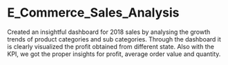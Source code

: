 # E_Commerce_Sales_Analysis

  Created an insightful dashboard for 2018 sales by analysing the growth trends of  product categories and sub categories.
  Through the dashboard it is clearly visualized the profit obtained from different state.
  Also with the KPI, we got the proper insights for profit, average order value and quantity.
